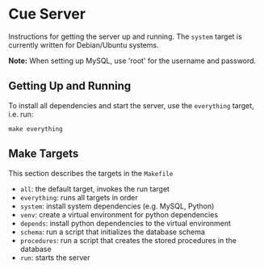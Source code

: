 # Cue Server
Instructions for getting the server up and running.
The `system` target is currently written for Debian/Ubuntu systems.

**Note:** When setting up MySQL, use 'root' for the username and password.

## Getting Up and Running
To install all dependencies and start the server, use the `everything` target, i.e. run:
```
make everything
```

## Make Targets
This section describes the targets in the `Makefile`
- `all`: the default target, invokes the run target
- `everything`: runs all targets in order
- `system`: install system dependencies (e.g. MySQL, Python)
- `venv`: create a virtual environment for python dependencies
- `depends`: install python dependencies to the virtual environment
- `schema`: run a script that initializes the database schema
- `procedures`: run a script that creates the stored procedures in the database
- `run`: starts the server
